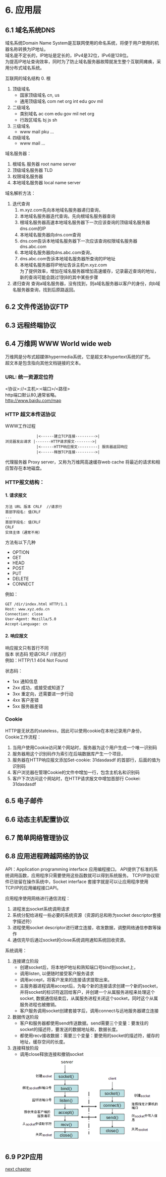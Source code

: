 # 6. 应用层
## 6.1 域名系统DNS
域名系统Domain Name System是互联网使用的命名系统，将便于用户使用的机器名称转换为IP地址。  
域名是不定长的，IP地址是定长的，IPv4是32位，IPv6是128位。  
为提高IP地址查询效率，同时为了防止域名服务器故障就发生整个互联网瘫痪，采用分布式域名系统。

互联网的域名结构
0. 根
1. 顶级域名
    - 国家顶级域名 cn, us
    - 通用顶级域名 com net org int edu gov mil
2. 二级域名
    - 类别域名 ac com edu gov mil net org
    - 行政区域名 bj js sh
3. 三级域名
    - www mail pku ...
4. 四级域名
    - www mail ...

域名服务器：
1. 根域名 服务器 root name server
2. 顶级域名服务器 TLD
3. 权限域名服务器
4. 本地域名服务器 local name server

域名解析方法：
1. 迭代查询
    1. m.xyz.com先向本地域名服务器递归查询，
    2. 本地域名服务器迭代查询。先向根域名服务器查询
    3. 根域名服务器高速本地域名服务器下一次应该查询的顶级域名服务器dns.com的IP
    4. 本地域名服务器向dns.com查询
    5. dns.com告诉本地域名服务器下一次应该查询权限域名服务器dns.abc.com
    6. 本地域名服务器向dns.abc.com查询，
    7. dns.abc.com告诉本地域名服务器所查询的IP地址
    8. 本地域名服务器将IP地址告诉主机m.xyz.com  
    为了提供效率，增加在域名服务器增加高速缓存，记录最近查询的地址，新的查询可能会跳过1到8的其中某些步骤
2. 递归查询
    查询a域名服务器，没有找到，则a域名服务器以客户的身份，向b域名服务器查询，找到后原路返回。
## 6.2 文件传送协议FTP
## 6.3 远程终端协议
## 6.4 万维网 WWW World wide web
万维网是分布式超媒体hypermedia系统，它是超文本hypertext系统的扩充。  
超文本是包含指向其他文档链接的文本。  

### URL: 统一资源定位符
<协议>://<主机>:<端口>/<路径>  
http端口默认80,通常省略。  
http://www.baidu.com/map

### HTTP 超文本传送协议
WWW工作过程  
```
              |<------建立TCP连接--------->|
浏览器发出请求 |-------HTTP请求报文-------->| 
              |<------HTTP响应报文---------| 服务器返回响应
              |<------释放TCP连接--------->|
```
代理服务器 Proxy server，又称为万维网高速缓存web cache 将最近的请求和相应暂存在本地磁盘。

### HTTP报文结构：
#### 1. 请求报文
```
方法 URL 版本 CRLF  //请求行
首部字段名: 值CRLF
...
首部字段名: 值CRLF
CRLF
实体主体（通常不用）
```
方法有以下几种
- OPTION
- GET 
- HEAD
- POST
- PUT
- DELETE
- CONNECT

例如：
``` 
GET /dir/index.html HTTP/1.1
Host: www.xyz.edu.cn
Connection: close
User-Agent: Mozilla/5.0
Accept-Language: cn
```
#### 2. 响应报文  
响应报文只有首行不同  
版本 状态码 短语CRLF //状态行  
例如：HTTP/1.1 404 Not Found 
    
状态码：  
- 1xx 通知信息  
- 2xx 成功，或接受或知道了  
- 3xx 重定向，还需要进一步行动  
- 4xx 客户差错  
- 5xx 服务器差错

### Cookie 
HTTP是无状态的stateless，因此可以使用cookie在本地记录用户身份，  
Cookie工作流程：
1. 当用户使用Cookie访问某个网站时，服务器为这个用户生成一个唯一识别码
2. 服务器用这个识别码作为索引在后端数据库产生一个项目，
3. 服务器在HTTP响应报文添加Set-cookie: 31dasdasdf 的首部行，后面的值为识别码
4. 客户浏览器在管理Cookie的文件中增加一行，包含主机名和识别码
5. 客户下次访问这个网站时，在HTTP请求报文中增加首部行 Cookei: 31dasdasdf

## 6.5 电子邮件
## 6.6 动态主机配置协议
## 6.7 简单网络管理协议
## 6.8 应用进程跨越网络的协议
API：Application programming interface 应用编程接口。
API提供了标准的系统调用函数，应用程序只需要使用这些函数就可以得到系统服务。
TCP/IP协议软件已驻留在操作系统中，Socket interface 套接字就是可以让应用程序使用TCP/IP的应用编程接口API。

应用程序使用网络进行通信流程：  
1. 进程发出socket系统调用请求
2. 系统分配给进程一些必要的系统资源（资源的总和称为socket descriptor套接字描述符）
3. 进程使用socket descriptor进行建立连接，收发数据，调整网络通信参数等操作
4. 通信完毕后通过socket的close系统调用通知系统回收资源。

系统调用：
1. 连接建立阶段
    - 创建socket后，将本地IP地址和熟知端口号bind到socket上，
    - 调用listen, 以便随时接受客户服务请求
    - 调用accept，将客户发来的连接请求提取出来。
    - 主服务器进程调用accept后，为每个新的连接请求创建一个新的socket，并将socket的标识符返回给客户，并创建一个从属服务进程来处理这个socket, 数据通信结束后，从属服务进程关闭这个socket，同时这个从属服务进程也被撤销。
    - 客户服务调用socket创建套接字后，调用connect与远地服务器建立连接
2. 数据传送阶段
    - 客户和服务器都使用send传送数据。send需要三个变量：要发往的socket的描述符，要发送的数据地址和，数据长度。
    - 都使用recv接收数据：需要三个变量：要使用的socket的描述符，缓存的地址，缓存空间的长度。
3. 连接释放阶段
    - 调用close释放连接和撤销socket
![picture 1](img/1599049058324.png)  

## 6.9 P2P应用

[next chapter](./7.Security.md)